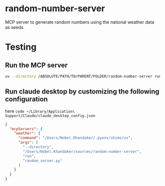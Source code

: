 # random-number-server
MCP server to generate random numbers using the national weather data as seeds.


# Testing
## Run the MCP server

```bash
uv --directory /ABSOLUTE/PATH/TO/PARENT/FOLDER/random-number-server run random_server.py
```

## Run claude desktop by customizing the following configuration
here `code ~/Library/Application\ Support/Claude/claude_desktop_config.json`

```JSON
{
  "mcpServers": {
    "weather": {
      "command": "/Users/Nobel.Khandaker/.pyenv/shims/uv",
      "args": [
        "--directory",
        "/Users/Nobel.Khandaker/sources/random-number-server",
        "run",
        "random_server.py"
      ]
    }
  }
}
```


